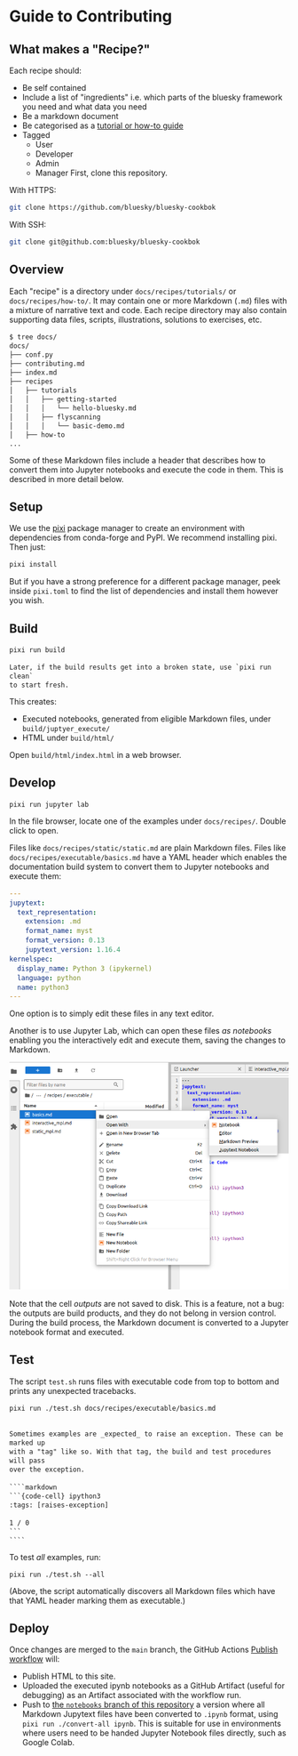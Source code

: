 # Guide to Contributing

## What makes a "Recipe?"

Each recipe should:

* Be self contained
* Include a list of "ingredients" i.e. which parts of the bluesky framework you need and what data you need
* Be a markdown document
* Be categorised as a [tutorial or how-to guide](https://diataxis.fr/)
* Tagged
  * User
  * Developer
  * Admin
  * Manager
First, clone this repository.

With HTTPS:

```sh
git clone https://github.com/bluesky/bluesky-cookbok
```

With SSH:
```sh
git clone git@github.com:bluesky/bluesky-cookbok
```

## Overview

Each "recipe" is a directory under `docs/recipes/tutorials/` or
`docs/recipes/how-to/`. It may contain one or more Markdown (`.md`) files with
a mixture of narrative text and code. Each recipe directory may also contain
supporting data files, scripts, illustrations, solutions to exercises, etc.

```none
$ tree docs/
docs/
├── conf.py
├── contributing.md
├── index.md
├── recipes
│   ├── tutorials
│   │   ├── getting-started
│   │   │   └── hello-bluesky.md
│   │   ├── flyscanning
│   │   │   └── basic-demo.md
│   ├── how-to
...
```

Some of these Markdown files include a header that describes how to convert
them into Jupyter notebooks and execute the code in them. This is described in
more detail below.

## Setup

We use the [pixi](https://pixi.sh/latest/#installation) package manager to
create an environment with dependencies from conda-forge and PyPI. We recommend
installing pixi. Then just:

```sh
pixi install
```

But if you have a strong preference for a different package manager, peek
inside `pixi.toml` to find the list of dependencies and install them however
you wish.

## Build

```sh
pixi run build
```

```{note}
Later, if the build results get into a broken state, use `pixi run clean`
to start fresh.
```

This creates:
- Executed notebooks, generated from eligible Markdown files, under `build/juptyer_execute/`
- HTML under `build/html/`

Open `build/html/index.html` in a web browser.

## Develop

```
pixi run jupyter lab
```

In the file browser, locate one of the examples under `docs/recipes/`. Double
click to open.

Files like `docs/recipes/static/static.md` are plain Markdown files. Files like
`docs/recipes/executable/basics.md` have a YAML header which enables the
documentation build system to convert them to Jupyter notebooks and execute
them:

```yaml
---
jupytext:
  text_representation:
    extension: .md
    format_name: myst
    format_version: 0.13
    jupytext_version: 1.16.4
kernelspec:
  display_name: Python 3 (ipykernel)
  language: python
  name: python3
---
```

One option is to simply edit these files in any text editor.

Another is to use Jupyter Lab, which can open these files _as notebooks_
enabling you the interactively edit and execute them, saving the changes to
Markdown.

![Context Menu: Open With... Jupytext Notebook](./_static/images/open-with-jupytext-notebook.png)

Note that the cell _outputs_ are not saved to disk. This is a feature, not a
bug: the outputs are build products, and they do not belong in version control.
During the build process, the Markdown document is converted to a Jupyter
notebook format and executed.

## Test

The script `test.sh` runs files with executable code from top to bottom and
prints any unexpected tracebacks.

```
pixi run ./test.sh docs/recipes/executable/basics.md
```

`````{note}

Sometimes examples are _expected_ to raise an exception. These can be marked up
with a "tag" like so. With that tag, the build and test procedures will pass
over the exception.

````markdown
```{code-cell} ipython3
:tags: [raises-exception]

1 / 0
```
````
`````

To test _all_ examples, run:

```
pixi run ./test.sh --all
```

(Above, the script automatically discovers all Markdown files which have that
YAML header marking them as executable.)

## Deploy

Once changes are merged to the `main` branch, the GitHub Actions [Publish workflow][] will:
- Publish HTML to this site.
- Uploaded the executed ipynb notebooks as a GitHub Artifact (useful for debugging)
  as an Artifact associated with the workflow run.
- Push to [the `notebooks` branch of this repository][notebooks-branch] a version
  where all Markdown Jupytext files have been converted to `.ipynb` format, using
  `pixi run ./convert-all ipynb`. This is suitable for use in environments
  where users need to be handed Jupyter Notebook files directly, such as Google
  Colab.

[notebooks-branch]: https://github.com/bluesky/bluesky-cookbok/tree/notebooks/docs/recipes
[Publish workflow]: https://github.com/bluesky/bluesky-cookbok/actions/workflows/cd.yml
